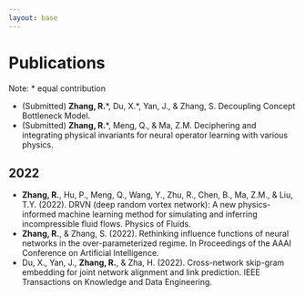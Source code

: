 ```yaml
---
layout: base 
---
```


# Publications
Note: * equal contribution
+ (Submitted) **Zhang, R.**\*, Du, X.\*, Yan, J., & Zhang, S. Decoupling Concept Bottleneck Model.
+ (Submitted) **Zhang, R.**\*, Meng, Q., & Ma, Z.M. Deciphering and integrating physical invariants for neural operator learning with various physics.
## 2022
+ **Zhang, R.**, Hu, P., Meng, Q., Wang, Y., Zhu, R., Chen, B., Ma, Z.M., & Liu, T.Y. (2022). DRVN (deep random vortex network): A new physics-informed machine learning method for simulating and inferring incompressible fluid flows. Physics of Fluids.
+ **Zhang, R.**, & Zhang, S. (2022). Rethinking influence functions of neural networks in the over-parameterized regime. In Proceedings of the AAAI Conference on Artificial Intelligence.
+ Du, X., Yan, J., **Zhang, R.**, & Zha, H. (2022). Cross-network skip-gram embedding for joint network alignment and link prediction. IEEE Transactions on Knowledge and Data Engineering.
